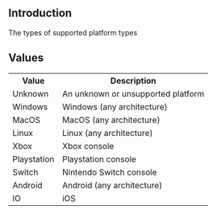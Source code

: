 ## Introduction
The types of supported platform types

## Values
<table>
	<tr>
		<th>Value</th>
		<th>Description</th>
	</tr>
	<tr>
		<td>Unknown</td>
		<td>An unknown or unsupported platform</td>
	</tr>
	<tr>
		<td>Windows</td>
		<td>Windows (any architecture)</td>
	</tr>
	<tr>
		<td>MacOS</td>
		<td>MacOS (any architecture)</td>
	</tr>
	<tr>
		<td>Linux</td>
		<td>Linux (any architecture)</td>
	</tr>
	<tr>
		<td>Xbox</td>
		<td>Xbox console</td>
	</tr>
	<tr>
		<td>Playstation</td>
		<td>Playstation console</td>
	</tr>
	<tr>
		<td>Switch</td>
		<td>Nintendo Switch console</td>
	</tr>
	<tr>
		<td>Android</td>
		<td>Android (any architecture)</td>
	</tr>
	<tr>
		<td>IO</td>
		<td>iOS</td>
	</tr>
</table>